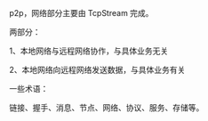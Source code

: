 p2p，网络部分主要由 TcpStream 完成。

两部分：

1、本地网络与远程网络协作，与具体业务无关

2、本地网络向远程网络发送数据，与具体业务有关

一些术语：

链接、握手、消息、节点、网络、协议、服务、存储等。

